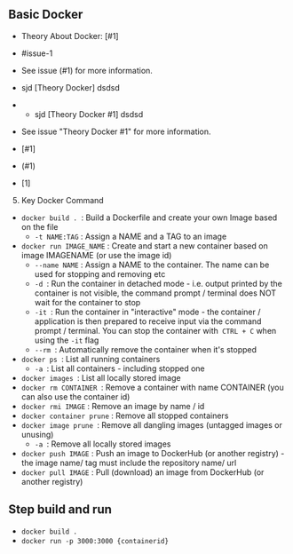 ## Basic Docker
- Theory About Docker: [#1]
- #issue-1

- See issue (#1) for more information.
- sjd [Theory Docker] dsdsd
- - sjd [Theory Docker #1] dsdsd
- See issue "Theory Docker #1" for more information.

- [#1] 
- (#1)
- [1]
5. Key Docker Command
- `docker build . `: Build a Dockerfile and create your own Image based on the file
    - `-t NAME:TAG` : Assign a NAME and a TAG to an image
- `docker run IMAGE_NAME` : Create and start a new container based on image IMAGENAME (or use the image id)
    - `--name NAME` : Assign a NAME to the container. The name can be used for stopping and removing etc
    - `-d `: Run the container in detached mode - i.e. output printed by the container is not
    visible, the command prompt / terminal does NOT wait for the container to stop
    - `-it `: Run the container in "interactive" mode - the container / application is then
    prepared to receive input via the command prompt / terminal. You can stop the
    container with` CTRL + C` when using the `-it` flag
    - `--rm `: Automatically remove the container when it's stopped
- `docker ps `: List all running containers
    - `-a `: List all containers - including stopped one
- `docker images `: List all locally stored image
- `docker rm CONTAINER `: Remove a container with name CONTAINER (you can also use the
container id)
- `docker rmi IMAGE` : Remove an image by name / id
- `docker container prune` : Remove all stopped containers
- `docker image prune `: Remove all dangling images (untagged images or unusing)
    - `-a `: Remove all locally stored images
- `docker push IMAGE` : Push an image to DockerHub (or another registry) - the image name/
tag must include the repository name/ url
- `docker pull IMAGE` : Pull (download) an image from DockerHub (or another registry)
## Step build and run
- `docker build .`
- `docker run -p 3000:3000 {containerid} `

